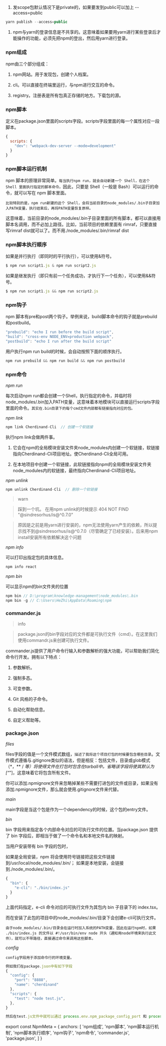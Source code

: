 1. 发scope包默认情况下是private的，如果要发到public可以加上 --access=public

``` js
yarn publish --access=public
```

1. npm与yarn的登录信息是不共享的。这意味着如果要用yarn进行某些登录后才能操作的功能，必须先把npm的登出，然后用yarn进行登录。

### npm组成

npm由三个部分组成：

1. npm网站。用于发现包，创建个人档案。

1. cli。可以直接在终端里运行，与npm进行交互的命令。

1. registry。注册表是所有包真正存储的地方。下载包的源。

### npm脚本
定义在package.json里面的scripts字段。scripts字段里面的每一个属性对应一段脚本。

``` js
{
  scripts: {
    "dev": "webpack-dev-server --mode=development"
  }
}
```

### npm脚本运行机制

npm 脚本的原理非常简单。`每当执行npm run，就会自动新建一个 Shell，在这个 Shell 里面执行指定的脚本命令。`因此，只要是 Shell（一般是 Bash）可以运行的命令，就可以写在 npm 脚本里面。

`比较特别的是，npm run新建的这个 Shell，会将当前目录的node_modules/.bin子目录加入PATH变量，执行结束后，再将PATH变量恢复原样。`

这意味着，当前目录的node_modules/.bin子目录里面的所有脚本，都可以直接用脚本名调用，而不必加上路径。比如，当前项目的依赖里面有 rimraf，只要直接写rimraf dist就可以了。而不用./node_modules/.bin/rimraf dist

### npm脚本执行顺序

如果是并行执行（即同时的平行执行），可以使用&符号。

``` js
$ npm run script1.js & npm run script2.js
```

如果是继发执行（即只有前一个任务成功，才执行下一个任务），可以使用&&符号。

``` js
$ npm run script1.js && npm run script2.js
```

### npm钩子

npm 脚本有pre和post两个钩子。举例来说，build脚本命令的钩子就是prebuild和postbuild。

``` js
"prebuild": "echo I run before the build script",
"build": "cross-env NODE_ENV=production webpack",
"postbuild": "echo I run after the build script"
```

用户执行npm run build的时候，会自动按照下面的顺序执行。

``` js
npm run prebuild && npm run build && npm run postbuild
```

### npm命令

_npm run_ 

每次启动npm run都会创建一个Shell，执行指定的命令，并临时将node_modules/.bin加入PATH变量，这意味着本地模块可以直接运行scripts字段里面的命令。`其实在.bin目录下的每个cmd文件内部都有链接指向对应的包。`

_npm link_ 

``` js
npm link Cherdinand-Cli  // 创建一个软链接
```

执行npm link会做两件事。

1. 它会在npm的全局模块安装文件夹node_modules内创建一个软链接，软链接指向Cherdinand-Cli项目地址。使Cherdinand-Cli全局可用。

1. 在本地项目中创建一个软链接，此软链接指向npm的全局模块安装文件夹node_modules内的软链接，最终指向Cherdinand-Cli项目地址。

_npm unlink_

``` js
npm unlink Cherdinand-Cli  // 删除一个软链接
```

> warn

> 踩到一个坑。 在用npm unlink的时候提示 404 NOT FIND "@sindresorhus/is@^0.7.0"

> 原因是之前是用yarn进行安装的，npm无法使用yarn产生的依赖，所以提示找不到@sindresorhus/is@^0.7.0（尽管确定了已经安装）。后来用npm install安装所有依赖解决这个问题

_npm info_

可以打印出指定包的具体信息。

``` js
npm info react
```

_npm bin_

可以显示npm的bin文件夹的位置

``` js
npm bin // D:\program\knowledge-management\node_modules\.bin
npm bin -g // C:\Users\HeZhi\AppData\Roaming\npm
```

### commander.js

> info

> package.json的bin字段对应的文件都是可执行文件（cmd）。在这里我们使用commandr.js来创建可执行文件。

commander.js提供了用户命令行输入和参数解析的强大功能，可以帮助我们简化命令行开发。拥有以下特点：

1. 参数解析。

1. 强制多态。

1. 可变参数。

1. Git 风格的子命令。

1. 自动化帮助信息。

1. 自定义帮助等。

### package.json

_files_

files字段的值是一个文件模式数组，`描述了我将这个项目打包的时候要包含哪些目录`。文件模式遵循与.gitignore类似的语法，但是相反：包括文件，目录或glob模式（*，** / *等）将使得文件在打包时包含在tarball中。省略该字段将使其默认为[“*”]，这意味着它将包含所有文件。

你可以添加.npmignore文件来忽略掉某些不需要打进包的文件或目录，如果没有添加.npmignore文件，那么就会使用.gitignore文件来代替。

_main_

main字段是当这个包是作为一个dependency的时候，这个包的entry文件。

_bin_

bin 字段用来指定各个内部命令对应的可执行文件的位置。当package.json 提供了 bin 字段后，即相当于做了一个命令名和本地文件名的映射。

当用户安装带有 bin 字段的包时，

如果是全局安装，npm 将会使用符号链接把这些文件链接到/usr/local/node_modules/.bin/；
如果是本地安装，会链接到./node_modules/.bin/。

``` js
{
  "bin": {
    "e-cli": "./bin/index.js"  
  }
}
```

上面代码指定，e-cli 命令对应的可执行文件为其包内 bin 子目录下的 index.tsx。

而在安装了此包的项目中的node_modules/.bin/目录下会创建e-cli可执行文件。

`由于node_modules/.bin/目录会在运行时加入系统的PATH变量，因此在运行npm时，如果 ./bin/index.js 的文件以 #!/usr/bin/env node 开头（通知用node环境来执行此文件），就可以不带路径，直接通过命令来调用这些脚本。`

_config_

`config字段用于添加命令行的环境变量。`

``` js
例如我们在package.json中有如下字段
{
  "config": {
    "port": "8888",
    "name": "cherdinand"
  },
  "scripts": {
    "test": "node test.js",
  },
}

然后在test.js文件中就可以通过 process.env.npm_package_config_port 和 process.env.npm_package_config_name 获取到 8888 和 cherdinand
```

export const NpmMeta = {
  anchors: [
    'npm组成',
    'npm脚本',
    'npm脚本运行机制',
    'npm脚本执行顺序',
    'npm钩子',
    'npm命令',
    'commander.js',
    'package.json',
  ]
}
